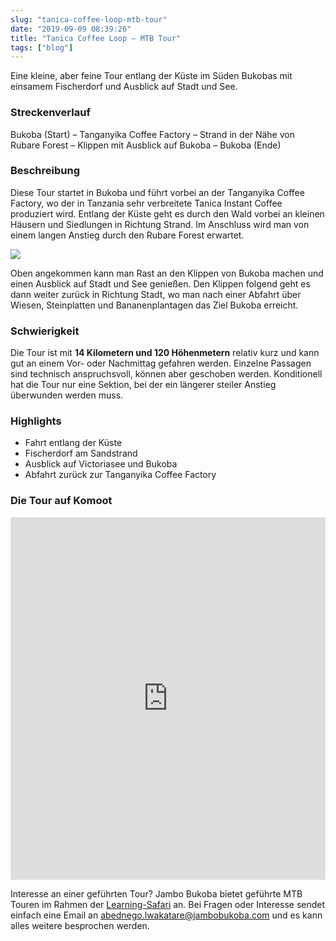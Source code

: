 ```yaml
---
slug: "tanica-coffee-loop-mtb-tour"
date: "2019-09-09 08:39:26"
title: "Tanica Coffee Loop – MTB Tour"
tags: ["blog"]
---
```

Eine kleine, aber feine Tour entlang der Küste im Süden Bukobas mit einsamem Fischerdorf und Ausblick auf Stadt und See.

### **Streckenverlauf**

Bukoba (Start) – Tanganyika Coffee Factory – Strand in der Nähe von Rubare Forest – Klippen mit Ausblick auf Bukoba – Bukoba (Ende)

### **Beschreibung**

Diese Tour startet in Bukoba und führt vorbei an der Tanganyika Coffee Factory, wo der in Tanzania sehr verbreitete Tanica Instant Coffee produziert wird. Entlang der Küste geht es durch den Wald vorbei an kleinen Häusern und Siedlungen in Richtung Strand. Im Anschluss wird man von einem langen Anstieg durch den Rubare Forest erwartet.

![](/content/images/2019/09/IMG_5818.JPG)

Oben angekommen kann man Rast an den Klippen von Bukoba machen und einen Ausblick auf Stadt und See genießen. Den Klippen folgend geht es dann weiter zurück in Richtung Stadt, wo man nach einer Abfahrt über Wiesen, Steinplatten und Bananenplantagen das Ziel Bukoba erreicht.

### **Schwierigkeit**

Die Tour ist mit **14 Kilometern und 120 Höhenmetern** relativ kurz und kann gut an einem Vor- oder Nachmittag gefahren werden. Einzelne Passagen sind technisch anspruchsvoll, können aber geschoben werden. Konditionell hat die Tour nur eine Sektion, bei der ein längerer steiler Anstieg überwunden werden muss.

### **Highlights**

*   Fahrt entlang der Küste
*   Fischerdorf am Sandstrand
*   Ausblick auf Victoriasee und Bukoba
*   Abfahrt zurück zur Tanganyika Coffee Factory

### **Die Tour auf Komoot**

<iframe src="https://www.komoot.de/tour/92491757/embed?profile=1" width="100%" height="580" frameborder="0" scrolling="no"></iframe>

Interesse an einer geführten Tour? Jambo Bukoba bietet geführte MTB Touren im Rahmen der [Learning-Safari](https://www.jambobukoba.com/reisen-und-lernen/) an. Bei Fragen oder Interesse sendet einfach eine Email an [abednego.lwakatare@jambobukoba.com](mailto:abednego.lwakatare@jambobukoba.com) und es kann alles weitere besprochen werden.